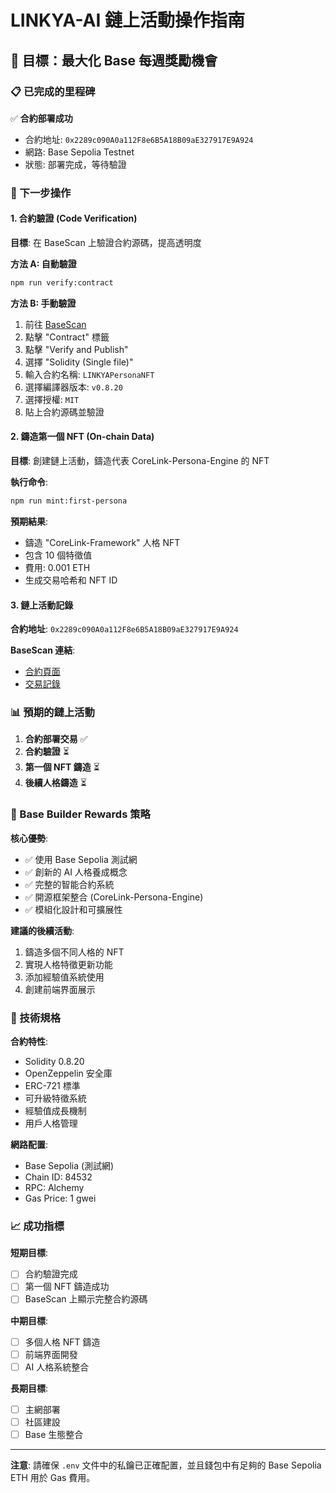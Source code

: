 # LINKYA-AI 鏈上活動操作指南

## 🎯 目標：最大化 Base 每週獎勵機會

### 📋 已完成的里程碑

✅ **合約部署成功**
- 合約地址: `0x2289c090A0a112F8e6B5A18B09aE327917E9A924`
- 網路: Base Sepolia Testnet
- 狀態: 部署完成，等待驗證

### 🚀 下一步操作

#### 1. 合約驗證 (Code Verification)

**目標**: 在 BaseScan 上驗證合約源碼，提高透明度

**方法 A: 自動驗證**
```bash
npm run verify:contract
```

**方法 B: 手動驗證**
1. 前往 [BaseScan](https://sepolia.basescan.org/address/0x2289c090A0a112F8e6B5A18B09aE327917E9A924)
2. 點擊 "Contract" 標籤
3. 點擊 "Verify and Publish"
4. 選擇 "Solidity (Single file)"
5. 輸入合約名稱: `LINKYAPersonaNFT`
6. 選擇編譯器版本: `v0.8.20`
7. 選擇授權: `MIT`
8. 貼上合約源碼並驗證

#### 2. 鑄造第一個 NFT (On-chain Data)

**目標**: 創建鏈上活動，鑄造代表 CoreLink-Persona-Engine 的 NFT

**執行命令**:
```bash
npm run mint:first-persona
```

**預期結果**:
- 鑄造 "CoreLink-Framework" 人格 NFT
- 包含 10 個特徵值
- 費用: 0.001 ETH
- 生成交易哈希和 NFT ID

#### 3. 鏈上活動記錄

**合約地址**: `0x2289c090A0a112F8e6B5A18B09aE327917E9A924`

**BaseScan 連結**:
- [合約頁面](https://sepolia.basescan.org/address/0x2289c090A0a112F8e6B5A18B09aE327917E9A924)
- [交易記錄](https://sepolia.basescan.org/tx/)

### 📊 預期的鏈上活動

1. **合約部署交易** ✅
2. **合約驗證** ⏳
3. **第一個 NFT 鑄造** ⏳
4. **後續人格鑄造** ⏳

### 🎯 Base Builder Rewards 策略

**核心優勢**:
- ✅ 使用 Base Sepolia 測試網
- ✅ 創新的 AI 人格養成概念
- ✅ 完整的智能合約系統
- ✅ 開源框架整合 (CoreLink-Persona-Engine)
- ✅ 模組化設計和可擴展性

**建議的後續活動**:
1. 鑄造多個不同人格的 NFT
2. 實現人格特徵更新功能
3. 添加經驗值系統使用
4. 創建前端界面展示

### 🔧 技術規格

**合約特性**:
- Solidity 0.8.20
- OpenZeppelin 安全庫
- ERC-721 標準
- 可升級特徵系統
- 經驗值成長機制
- 用戶人格管理

**網路配置**:
- Base Sepolia (測試網)
- Chain ID: 84532
- RPC: Alchemy
- Gas Price: 1 gwei

### 📈 成功指標

**短期目標**:
- [ ] 合約驗證完成
- [ ] 第一個 NFT 鑄造成功
- [ ] BaseScan 上顯示完整合約源碼

**中期目標**:
- [ ] 多個人格 NFT 鑄造
- [ ] 前端界面開發
- [ ] AI 人格系統整合

**長期目標**:
- [ ] 主網部署
- [ ] 社區建設
- [ ] Base 生態整合

---

**注意**: 請確保 `.env` 文件中的私鑰已正確配置，並且錢包中有足夠的 Base Sepolia ETH 用於 Gas 費用。







